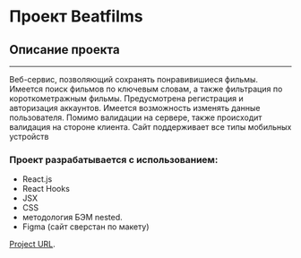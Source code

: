 # Проект Beatfilms

## Описание проекта
---
Веб-сервис, позволяющий сохранять понравивишиеся фильмы. Имеется поиск фильмов по ключевым словам, а также фильтрация по короткометражным фильмы.
Предусмотрена регистрация и авторизация аккаунтов. Имеется возможность изменять данные пользователя. Помимо валидации на сервере, также происходит валидация на стороне клиента. Сайт поддерживает все типы мобильных устройств

### **Проект разрабатывается с использованием:**
* React.js 
* React Hooks
* JSX
* CSS
* методология БЭМ nested.
* Figma (сайт сверстан по макету)

[Project URL](https://movies-explorer-frontend-eta.vercel.app/).
